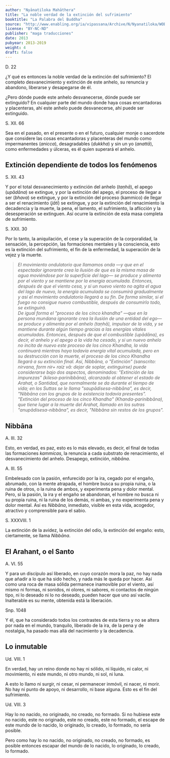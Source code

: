```yaml
---
author: "Nyānatiloka Mahāthera"
title: "La noble verdad de la extinción del sufrimiento"
booktitle: "La Palabra del Buddha"
source: "http://www.enabling.org/ia/vipassana/Archive/N/Nyanatiloka/WOB/index.html"
license: "BY-NC-ND"
publisher: "maga traducciones"
date: 2013
pubyear: 2013-2019
weight: 4
draft: false
---
```


D. 22  

¿Y qué es entonces la noble verdad de la extinción del sufrimiento? El completo desvanecimiento y extinción de este anhelo, su renuncia y abandono, liberarse y desapegarse de él.  

¿Pero dónde puede este anhelo desvanecerse, dónde puede ser extinguido? En cualquier parte del mundo donde haya cosas encantadoras y placenteras, ahí este anhelo puede desvanecerse, ahí puede ser extinguido.  

S. XII. 66  

Sea en el pasado, en el presente o en el futuro, cualquier monje o sacerdote que considere las cosas encantadoras y placenteras del mundo como impermanentes (*anicca*), desagradables (*dukkha*) y sin un yo (*anattā*), como enfermedades y úlceras, es él quien superará el anhelo.  

## Extinción dependiente de todos los fenómenos  

S. XII. 43  

Y por el total desvanecimiento y extinción del anhelo (*taṇhā*), el apego (*upādāna*) se extingue, y por la extinción del apego, el proceso de llegar a ser (*bhava*) se extingue, y por la extinción del proceso (kammico) de llegar a ser el renacimiento (*jāti*) se extingue, y por la extinción del renacimiento la decadencia y la muerte, la pena, el lamento, el sufrimiento, la aflicción y la desesperación se extinguen. Así ocurre la extinción de esta masa completa de sufrimiento.  

S. XXII. 30  

Por lo tanto, la aniquilación, el cese y la superación de la corporalidad, la sensación, la percepción, las formaciones mentales y la consciencia, esto es la extinción del sufrimiento, el fin de la enfermedad, la superación de la vejez y la muerte.  

> *El movimiento ondulatorio que llamamos onda —y que en el espectador ignorante crea la ilusión de que es la misma masa de agua moviéndose por la superficie del lago— se produce y alimenta por el viento y se mantiene por la energía acumulada. Entonces, después de que el viento cesa, y si un nuevo viento no agita el agua del lago de nuevo, la energía acumulada se consumirá gradualmente y así el movimiento ondulatorio llegará a su fin. De forma similar, si el fuego no consigue nuevo combustible, después de consumirlo todo, se extinguirá.  
De igual forma el "proceso de los cinco khandha" —que en la persona mundana ignorante crea la ilusión de una entidad del ego— se produce y alimenta por el anhelo (taṇhā), impulsor de la vida, y se mantiene durante algún tiempo gracias a las energías vitales acumuladas. Entonces, después de que el combustible (upādāna), es decir, el anhelo y el apego a la vida ha cesado, y si un nuevo anhelo no incita de nuevo este proceso de los cinco Khandha, la vida continuará mientras haya todavía energía vital acumulada, pero en su destrucción con la muerte, el proceso de los cinco Khandha llegará a su extinción final.
Así, Nibbāna, o "Extinción" (sanscrito: nirvana, form nir+ raíz vā: dejar de soplar, extinguirse) puede considerarse bajo dos aspectos, denominados:
"Extinción de las impurezas" (kilesa-parinibbāna), alcanzado al obtener el estado de Arahat, o Santidad, que normalmente se da durante el tiempo de vida; en los Suttas se le llama "saupādisesa-nibbāna", es decir, "Nibbāna con los grupos de la existencia todavía presentes".
"Extinción del proceso de los cinco Khandha" (Khanda-parinibbāna), que tiene lugar a la muerte del Arahat, llamado en los sutras "anupādisesa-nibbāna", es decir, "Nibbāna sin restos de los grupos".*  

## Nibbāna  

A. III. 32  

Esto, en verdad, es paz, esto es lo más elevado, es decir, el final de todas las formaciones *kammicas*, la renuncia a cada substrato de renacimiento, el desvanecimiento del anhelo. Desapego, extinción, *nibbāna*.  

A. III. 55  

Embelesado con la pasión, enfurecido por la ira, cegado por el engaño, abrumado, con la mente atrapada, el hombre busca su propia ruina, o la ruina de otros, o la ruina de ambos, y experimenta pena y dolor mental. Pero, si la pasión, la ira y el engaño se abandonan, el hombre no busca ni su propia ruina, ni la ruina de los demás, ni ambas, y no experimenta pena y dolor mental. Así es *Nibbāna*, inmediato, visible en esta vida, acogedor, atractivo y comprensible para el sabio.  

S. XXXVIII. 1  

La extinción de la avidez, la extinción del odio, la extinción del engaño: esto, ciertamente, se llama *Nibbāna*.  

## El Arahant, o el Santo  

A. VI. 55  

Y para un discípulo así liberado, en cuyo corazón mora la paz, no hay nada que añadir a lo que ha sido hecho, y nada más le queda por hacer. Así como una roca de masa sólida permanece inamovible por el viento, así mismo ni formas, ni sonidos, ni olores, ni sabores, ni contactos de ningún tipo, ni lo deseado ni lo no deseado, pueden hacer que uno así vacile. Inalterable es su mente, obtenida está la liberación.  

Snp. 1048  

Y él, que ha considerado todos los contrastes de esta tierra y no se altera por nada en el mundo, tranquilo, liberado de la ira, de la pena y de nostalgia, ha pasado mas allá del nacimiento y la decadencia.  

## Lo inmutable  

Ud. VIII. 1  

En verdad, hay un reino donde no hay ni sólido, ni líquido, ni calor, ni movimiento, ni este mundo, ni otro mundo, ni sol, ni luna.  

A esto lo llamo ni surgir, ni cesar, ni permanecer inmóvil, ni nacer, ni morir. No hay ni punto de apoyo, ni desarrollo, ni base alguna. Esto es el fin del sufrimiento.  

Ud. VIII. 3  

Hay lo no nacido, no originado, no creado, no formado. Si no hubiese este no nacido, este no originado, este no creado, este no formado, el escape de este mundo de lo nacido, lo originado, lo creado, lo formado, no sería posible.  

Pero como hay lo no nacido, no originado, no creado, no formado, es posible entonces escapar del mundo de lo nacido, lo originado, lo creado, lo formado.  

